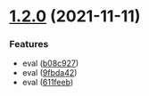 # [1.2.0](https://github.com/qzsiniong/preprocessor-loader/compare/v1.1.4...v1.2.0) (2021-11-11)


### Features

* eval ([b08c927](https://github.com/qzsiniong/preprocessor-loader/commit/b08c927583c69f73cc8556d881ccbac372849121))
* eval ([9fbda42](https://github.com/qzsiniong/preprocessor-loader/commit/9fbda42b24c4636becb4c46b32a15379a1a56ee0))
* eval ([611feeb](https://github.com/qzsiniong/preprocessor-loader/commit/611feeb1f042711100663c92998fac06ef2710ed))
